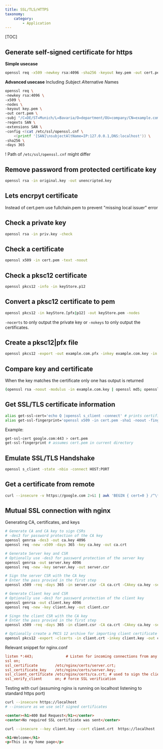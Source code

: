 ```yaml
---
title: SSL/TLS/HTTPS
taxonomy:
    category:
        - Application
---
```


[TOC]

## Generate self-signed certificate for https
**Simple usecase**
```bash
openssl req -x509 -newkey rsa:4096 -sha256 -keyout key.pem -out cert.pem -days 365
```

**Advanced usecase**
Including *S*ubject *A*lternative *N*ames
```bash
openssl req \
-newkey rsa:4096 \
-x509 \
-nodes \
-keyout key.pem \
-out cert.pem \
-subj "/C=DE/ST=Munich/L=Bavaria/O=department/OU=company/CN=example.com" \
-reqexts SAN \
-extensions SAN \
-config <(cat /etc/ssl/openssl.cnf \
    <(printf '[SAN]\nsubjectAltName=IP:127.0.0.1,DNS:localhost')) \
-sha256 \
-days 365
```
! Path of `/etc/ssl/openssl.cnf` might differ

## Remove password from protected certificate key
```bash
openssl rsa -in original.key -out unencripted.key
```
## Lets encrpyt certificate
Instead of cert.pem use fullchain.pem to prevent "missing local issuer" error

## Check a private key
```bash
openssl rsa -in priv.key -check
```

## Check a certificate
```bash
openssl x509 -in cert.pem -text -noout
```

## Check a pksc12 certificate
```bash
openssl pkcs12 -info -in keyStore.p12
```

## Convert a pksc12 certificate to pem
```bash
openssl pkcs12 -in keyStore.[pfx|p12] -out keyStore.pem -nodes
```
`-nocerts` to only output the private key or `-nokeys` to only output the certificates.

## Create a pksc12|pfx file

```sh
openssl pkcs12 -export -out example.com.pfx -inkey example.com.key -in example.com.pem -certfile foo_intermediate.pem -certfile bar_intermediate.pem -certfile super_ca_root.pem
```

## Compare key and certificate

When the key matches the certificate only one has output is returned
```sh
(openssl rsa -noout -modulus -in example.com.key | openssl md5; openssl x509 -noout -modulus -in example.com.pem | openssl md5) | uniq
```

## Get SSL/TLS certificate information
```bash
alias get-ssl-cert='echo Q |openssl s_client -connect' # prints certificate
alias get-ssl-fingerprint='openssl x509 -in cert.pem -sha1 -noout -fingerprint'
```
Example:
```bash
get-ssl-cert google.com:443 > cert.pem
get-ssl-fingerprint # assumes cert.pem in current directory
```

## Emulate SSL/TLS Handshake
```bash
openssl s_client -state -nbio -connect HOST:PORT
```

## Get a certificate from remote
```bash
curl --insecure -v https://google.com 2>&1 | awk 'BEGIN { cert=0 } /^\* Server certificate:/ { cert=1 } /^\*/ { if (cert) print }'
```

## Mutual SSL connection with nginx

Generating CA, certificates, and keys
```bash
# Generate CA and CA key to sign CSRs
# -des3 for password protection of the CA key
openssl genrsa -des3 -out ca.key 4096
openssl req -new -x509 -days 365 -key ca.key -out ca.crt

# Generate Server key and CSR
# Optionally use -des3 for password protection of the server key
openssl genrsa -out server.key 4096
openssl req -new -key server.key -out server.csr

# Sign the server CSR with the CA key
# Enter the pass provied in the first step
openssl x509 -req -days 365 -in server.csr -CA ca.crt -CAkey ca.key -set_serial 01 -out server.crt

# Generate Client key and CSR
# Optionally use -des3 for password protection of the client key
openssl genrsa -out client.key 4096
openssl req -new -key client.key -out client.csr

# Singn the client CSR with the CA key
# Enter the pass provied in the first step
openssl x509 -req -days 365 -in client.csr -CA ca.crt -CAkey ca.key -set_serial 01 -out client.crt

# Optionally create a PKCS 12 archive for importing client certificate data in web browsers
openssl pkcs12 -export -clcerts -in client.crt -inkey client.key -out client.p12
```

Relevant snippet for nginx.conf
```ini
listen *:443;               # Listen for incoming connections from any interface on port 443 (TLS)
ssl on;
ssl_certificate        /etc/nginx/certs/server.crt;
ssl_certificate_key    /etc/nginx/certs/server.key;
ssl_client_certificate /etc/nginx/certs/ca.crt; # used to sign the client certificates
ssl_verify_client      on; # force SSL verification
```

Testing with curl (assuming nginx is running on localhost listening to standard https port)
```bash
curl --insecure https://localhost
# --insecure as we use self signed certificates
```
```html
<center><h1>400 Bad Request</h1></center>
<center>No required SSL certificate was sent</center>
```

```bash
curl --insecure --key client.key --cert client.crt  https://localhost
```
```html
<h1>Welcome</h1>
<p>This is my home page</p>
```